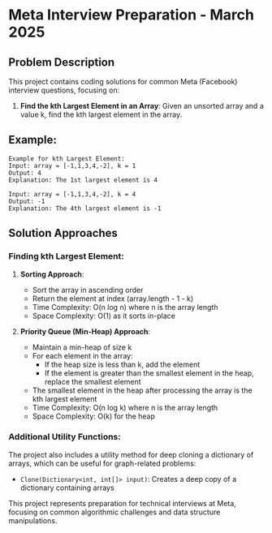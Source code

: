 # Meta Interview Preparation - March 2025

## Problem Description
This project contains coding solutions for common Meta (Facebook) interview questions, focusing on:

1. **Find the kth Largest Element in an Array**: 
   Given an unsorted array and a value k, find the kth largest element in the array.

## Example:
```
Example for kth Largest Element:
Input: array = [-1,1,3,4,-2], k = 1
Output: 4
Explanation: The 1st largest element is 4

Input: array = [-1,1,3,4,-2], k = 4
Output: -1
Explanation: The 4th largest element is -1
```

## Solution Approaches

### Finding kth Largest Element:

1. **Sorting Approach**:
   - Sort the array in ascending order
   - Return the element at index (array.length - 1 - k)
   - Time Complexity: O(n log n) where n is the array length
   - Space Complexity: O(1) as it sorts in-place

2. **Priority Queue (Min-Heap) Approach**:
   - Maintain a min-heap of size k
   - For each element in the array:
     - If the heap size is less than k, add the element
     - If the element is greater than the smallest element in the heap, replace the smallest element
   - The smallest element in the heap after processing the array is the kth largest element
   - Time Complexity: O(n log k) where n is the array length
   - Space Complexity: O(k) for the heap

### Additional Utility Functions:
The project also includes a utility method for deep cloning a dictionary of arrays, which can be useful for graph-related problems:
- `Clone(Dictionary<int, int[]> input)`: Creates a deep copy of a dictionary containing arrays

This project represents preparation for technical interviews at Meta, focusing on common algorithmic challenges and data structure manipulations.